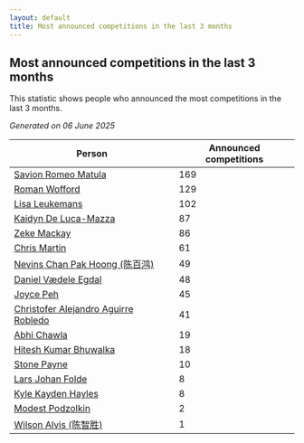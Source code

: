```yaml
---
layout: default
title: Most announced competitions in the last 3 months
---
```

## Most announced competitions in the last 3 months
This statistic shows people who announced the most competitions in the last 3 months.

*Generated on 06 June 2025*

| Person | Announced competitions |
| --- | --- |
| [Savion Romeo Matula](https://www.worldcubeassociation.org/persons/2019MATU03) | 169 |
| [Roman Wofford](https://www.worldcubeassociation.org/persons/2017WOFF01) | 129 |
| [Lisa Leukemans](https://www.worldcubeassociation.org/persons/2021LEUK01) | 102 |
| [Kaidyn De Luca-Mazza](https://www.worldcubeassociation.org/persons/2019LUCA01) | 87 |
| [Zeke Mackay](https://www.worldcubeassociation.org/persons/2015MACK06) | 86 |
| [Chris Martin](https://www.worldcubeassociation.org/persons/2013MART03) | 61 |
| [Nevins Chan Pak Hoong (陈百鸿)](https://www.worldcubeassociation.org/persons/2010CHAN20) | 49 |
| [Daniel Vædele Egdal](https://www.worldcubeassociation.org/persons/2013EGDA01) | 48 |
| [Joyce Peh](https://www.worldcubeassociation.org/persons/2017PEHJ01) | 45 |
| [Christofer Alejandro Aguirre Robledo](https://www.worldcubeassociation.org/persons/2016ROBL05) | 41 |
| [Abhi Chawla](https://www.worldcubeassociation.org/persons/2019CHAW01) | 19 |
| [Hitesh Kumar Bhuwalka](https://www.worldcubeassociation.org/persons/2022BHUW01) | 18 |
| [Stone Payne](https://www.worldcubeassociation.org/persons/2018SIMP06) | 10 |
| [Lars Johan Folde](https://www.worldcubeassociation.org/persons/2018FOLD01) | 8 |
| [Kyle Kayden Hayles](https://www.worldcubeassociation.org/persons/2022HAYL02) | 8 |
| [Modest Podzolkin](https://www.worldcubeassociation.org/persons/2017PODZ01) | 2 |
| [Wilson Alvis (陈智胜)](https://www.worldcubeassociation.org/persons/2011ALVI01) | 1 |
